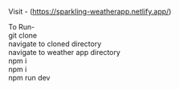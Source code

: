Visit - (https://sparkling-weatherapp.netlify.app/)

To Run- <br> git clone <repo ssh> <br>
         navigate to cloned directory <br>
         navigate to weather app directory <br>
         npm i <br>
         npm i <missing packages> <br>
         npm run dev <br>
